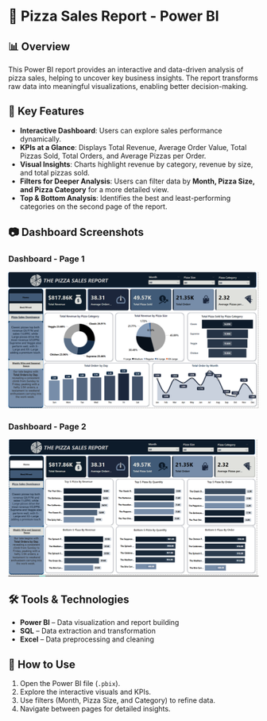 # 🍕 Pizza Sales Report - Power BI  

## 📊 Overview  
This Power BI report provides an interactive and data-driven analysis of pizza sales, helping to uncover key business insights. The report transforms raw data into meaningful visualizations, enabling better decision-making.  

## 🔑 Key Features  
- **Interactive Dashboard**: Users can explore sales performance dynamically.  
- **KPIs at a Glance**: Displays Total Revenue, Average Order Value, Total Pizzas Sold, Total Orders, and Average Pizzas per Order.  
- **Visual Insights**: Charts highlight revenue by category, revenue by size, and total pizzas sold.  
- **Filters for Deeper Analysis**: Users can filter data by **Month, Pizza Size, and Pizza Category** for a more detailed view.  
- **Top & Bottom Analysis**: Identifies the best and least-performing categories on the second page of the report.  

## 📷 Dashboard Screenshots  
### **Dashboard - Page 1**  
![Dashboard Page 1](https://github.com/ontu001/pizza-sales-report-powerBI/blob/main/Dashboard%20page1.PNG)  

### **Dashboard - Page 2**  
![Dashboard Page 2](https://github.com/ontu001/pizza-sales-report-powerBI/blob/main/Dashboard%20page2.PNG)  

## 🛠️ Tools & Technologies  
- **Power BI** – Data visualization and report building  
- **SQL** – Data extraction and transformation  
- **Excel** – Data preprocessing and cleaning  

## 🚀 How to Use  
1. Open the Power BI file (`.pbix`).  
2. Explore the interactive visuals and KPIs.  
3. Use filters (Month, Pizza Size, and Category) to refine data.  
4. Navigate between pages for detailed insights.  
